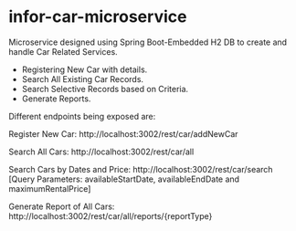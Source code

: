 # infor-car-microservice
Microservice designed using Spring Boot-Embedded H2 DB to create and handle Car Related Services.

  - Registering New Car with details.
  - Search All Existing Car Records.
  - Search Selective Records based on Criteria.
  - Generate Reports.
  
Different endpoints being exposed are:

Register New Car: http://localhost:3002/rest/car/addNewCar

Search All Cars: http://localhost:3002/rest/car/all

Search Cars by Dates and Price: http://localhost:3002/rest/car/search
[Query Parameters: availableStartDate, availableEndDate and maximumRentalPrice]

Generate Report of All Cars: http://localhost:3002/rest/car/all/reports/{reportType}
